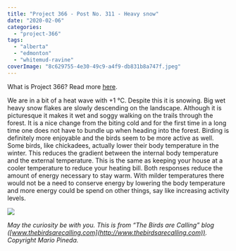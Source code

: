 ```yaml
---
title: "Project 366 - Post No. 311 - Heavy snow"
date: "2020-02-06"
categories: 
  - "project-366"
tags: 
  - "alberta"
  - "edmonton"
  - "whitemud-ravine"
coverImage: "8c629755-4e30-49c9-a4f9-db831b8a747f.jpeg"
---
```


What is Project 366? Read more [here](https://thebirdsarecalling.com/2019/03/29/project-366/).

We are in a bit of a heat wave with +1 °C. Despite this it is snowing. Big wet heavy snow flakes are slowly descending on the landscape. Although it is picturesque it makes it wet and soggy walking on the trails through the forest. It is a nice change from the biting cold and for the first time in a long time one does not have to bundle up when heading into the forest. Birding is definitely more enjoyable and the birds seem to be more active as well. Some birds, like chickadees, actually lower their body temperature in the winter. This reduces the gradient between the internal body temperature and the external temperature. This is the same as keeping your house at a cooler temperature to reduce your heating bill. Both responses reduce the amount of energy necessary to stay warm. With milder temperatures there would not be a need to conserve energy by lowering the body temperature and more energy could be spend on other things, say like increasing activity levels.

![](https://thebirdsarecallingandimustgo.files.wordpress.com/2020/02/8c629755-4e30-49c9-a4f9-db831b8a747f.jpeg?w=768)

_May the curiosity be with you. This is from “The Birds are Calling” blog ([www.thebirdsarecalling.com](http://www.thebirdsarecalling.com)). Copyright Mario Pineda._
